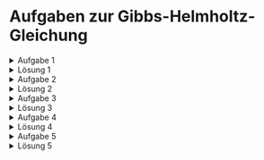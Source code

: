 # Aufgaben zur Gibbs-Helmholtz-Gleichung

<details>

<summary>Aufgabe 1</summary>

Definiere die Begriffe Standard-Bildungsenthalpie und Entropie. Mit welchen Symbolen werden sie bezeichnet?

</details>

<details>

<summary>Lösung 1</summary>

Standard-Bildungsenthalpie: Die Standard-Bildungsenthalpie ist die Energie, die bei der Bildung von einem Mol einer Substanz bei Standardbedingungen freigesetzt wird. Sie wird mit H0 bezeichnet.

Entropie: Die Entropie ist ein Maß für die Unordnung eines Systems. Sie wird mit dem Symbol S bezeichnet.

</details>

<details>

<summary>Aufgabe 2</summary>

Wie lautet die Gibbs-Helmholtz-Gleichung? Benenne alle Symbole.

</details>

<details>

<summary>Lösung 2</summary>

Die Gibbs-Helmholtz-Gleichung lautet:

$$\begin{equation} \Delta \mathbf{G}=\Delta \mathbf{H}-\mathbf{T} \cdot \Delta \mathbf{S} \end{equation}$$

ΔG ist die freie Enthalpie, ΔH die Standardbildungsenthalpie und ΔS die Entropie

</details>

<details>

<summary>Aufgabe 3</summary>

Berechne ΔG der folgenden Reaktion bei 250°C und 850°C.

$$\begin{equation} \mathrm{C}_{(\mathrm{s})}+\mathrm{CO}_{2(\mathrm{~g})} \rightarrow 2 \mathrm{CO}_{(\mathrm{g})} \end{equation}$$

Verwende dazu geeignete Werte aus folgender Tabelle (anklicken zur Vergrösserung. Überlege gut, denn nicht alle Werte sind korrekt!

<img src="../../../.gitbook/assets/image (94).png" alt="" data-size="original">

</details>

<details>

<summary>Lösung 3</summary>

CO ist das Produkt der Reaktion, C und CO2 sind die Edukte.

$$\begin{equation} \Delta \mathrm{H}=2 \cdot\left(-111 \frac{\mathrm{kJ}}{\mathrm{mol}}\right)-\left[\left(-394 \frac{\mathrm{kJ}}{\mathrm{mol}}\right)+0 \frac{\mathrm{kJ}}{\mathrm{mol}}\right]=172 \frac{\mathrm{kJ}}{\mathrm{mol}}=172000 \frac{\mathrm{J}}{\mathrm{mol}} \end{equation}$$

Kohlenstoff als Element hat eine Standardbildungsenthalpie von $$\begin{equation} 0 \frac{\mathrm{kJ}}{\mathrm{mol}} \end{equation}$$  und $$\begin{equation} \mathrm{CO}_2 \end{equation}$$ hat als Gas nicht $$\begin{equation} 0 \frac{\mathrm{kJ}}{\mathrm{mol}} \end{equation}$$ .

$$\begin{equation} \Delta \mathrm{S}=2 \cdot 198 \frac{\mathrm{J}}{\mathrm{K} \cdot \mathrm{mol}}-\left[214 \frac{\mathrm{J}}{\mathrm{K} \cdot \mathrm{mol}}+6 \frac{\mathrm{J}}{\mathrm{K} \cdot \mathrm{mol}}\right]=176 \frac{\mathrm{J}}{\mathrm{K} \cdot \mathrm{mol}} \end{equation}$$

Für ΔG bei 250°C lässt sich also berechnen:

$$\begin{equation} \Delta \mathrm{G}=\Delta \mathrm{H}-\mathrm{T} \cdot \Delta \mathrm{S}=172000 \frac{\mathrm{J}}{\mathrm{mol}}-523,15 \mathrm{~K} \cdot 176 \frac{\mathrm{J}}{\mathrm{K} \cdot \mathrm{mol}}=79925,6 \frac{\mathrm{J}}{\mathrm{mol}}=79,93 \frac{\mathrm{kJ}}{\mathrm{mol}} \end{equation}$$

Für ΔG bei 850°C lässt sich folgendes berechnen:

$$\begin{equation} \Delta \mathrm{G}=\Delta \mathrm{H}-\mathrm{T} \cdot \Delta \mathrm{S}=172000 \frac{\mathrm{J}}{\mathrm{mol}}-1123,15 \mathrm{~K} \cdot 176 \frac{\mathrm{J}}{\mathrm{K} \cdot \mathrm{mol}}=-25674,4 \frac{\mathrm{J}}{\mathrm{mol}}=-25,67 \frac{\mathrm{kJ}}{\mathrm{mol}} \end{equation}$$

</details>

<details>

<summary>Aufgabe 4</summary>

Läuft die Reaktion bei den Temperaturen freiwillig ab? Begründe deine Antwort unter Verwendung der Begriffe exotherm, endotherm, spontan, nicht spontan.

</details>

<details>

<summary>Lösung 4</summary>

Bei 250°C ist die Reaktion endotherm, da ΔH > 0 ist. ΔG ist bei dieser Temperatur auch größer 0, die Reaktion ist also zusätzlich endergon (nicht spontan). Sie läuft also bei 250°C nicht freiwillig ab. Bei 850°C ist ΔG < 0, es handelt sich nun also um einen exergonen Prozess. ΔH ist aber immer noch größer 0, was auf ein nicht freiwilliges Ablaufen der Reaktion hindeutet, ein exergoner Prozess läuft normalerweise aber freiwillig ab. Bei 850°C ist die Reaktion also endotherm und exergon und läuft freiwillig ab, da die freie Enthalpie überwiegt. Dies lässt sich damit erklären, dass der mit wachsender Temperatur steigende Einfluss der Reaktionsentropie den der Reaktionsenthalpie überkompensiert.

</details>

<details>

<summary>Aufgabe 5</summary>

Kohlenstoffmonoxid (CO) wird in der chemischen Industrie häufig verwendet und muss so auch hergestellt werden. Es gibt verschiedene Möglichkeiten dies zu tun. Nimm – unter Berücksichtigung deiner Ergebnisse aus Aufgabe 4 – Stellung zu der Frage, ob die Herstellung aus Kohlenstoff und Kohlenstoffdioxid energieeffizient ist.

</details>

<details>

<summary>Lösung 5</summary>

Da die Reaktion von Kohlenstoff und Kohlenstoffidoxid zu Kohlenstoffmonoxid bei einer Temperatur von 250°C noch nicht freiwillig abläuft, scheint es kein besonders energieeffizentes Verfahren zu sein, da vorab viel Energie (in Form von Wärme) aufgewendet werden muss um das Produkt zu erhalten.

</details>
